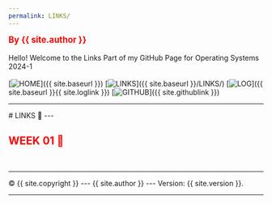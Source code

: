 ```yaml
---
permalink: LINKS/
---
```

<span style="color:red; font-weight:bold; font-size:larger;">By {{ site.author }}</span>
<br><br>
Hello! Welcome to the Links Part of my GitHub Page for Operating Systems 2024-1
<br><br>
[![HOME](https://img.shields.io/badge/-HOME-FADADD?style=flat&logoColor=black&colorA=FFFFFF)]({{ site.baseurl }})
[![LINKS](https://img.shields.io/badge/-LINKS-B2D8D8?style=flat&logoColor=black&colorA=FFFFFF)]({{ site.baseurl }}/LINKS/)
[![LOG](https://img.shields.io/badge/-LOG-D1C4E9?style=flat&logoColor=black&colorA=FFFFFF)]({{ site.baseurl }}{{ site.loglink }})
[![GITHUB](https://img.shields.io/badge/GitHub-F7CB9F?style=flat&logo=github&logoColor=black&colorA=FFFFFF)]({{ site.githublink }})
<br>
<hr>
# LINKS 🔗
---

<h2 style="color:red">WEEK 01 🚩</h2>



<br>
<hr>

&copy; {{ site.copyright }} --- {{ site.author }} --- Version: {{ site.version }}.
<hr>
<br>
